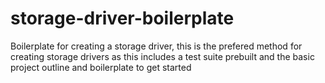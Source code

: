 # storage-driver-boilerplate
Boilerplate for creating a storage driver, this is the prefered method for creating storage drivers as this includes a test suite prebuilt and the basic project outline and boilerplate to get started
